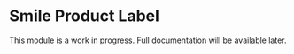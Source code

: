 # Smile Product Label

This module is a work in progress. Full documentation will be available later.
